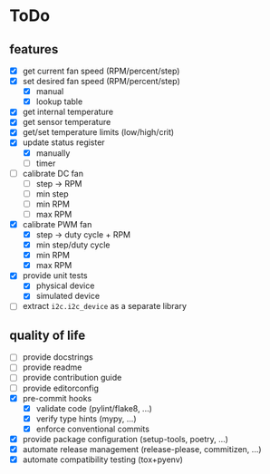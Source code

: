 # ToDo

## features

- [x] get current fan speed (RPM/percent/step)
- [x] set desired fan speed (RPM/percent/step)
    - [x] manual
    - [x] lookup table
- [x] get internal temperature
- [x] get sensor temperature
- [x] get/set temperature limits (low/high/crit)
- [x] update status register
    - [x] manually
    - [ ] timer
- [ ] calibrate DC fan
    - [ ] step -> RPM
    - [ ] min step
    - [ ] min RPM
    - [ ] max RPM
- [x] calibrate PWM fan
    - [x] step -> duty cycle + RPM
    - [x] min step/duty cycle
    - [x] min RPM
    - [x] max RPM
- [x] provide unit tests
    - [x] physical device
    - [x] simulated device
- [ ] extract `i2c.i2c_device` as a separate library

## quality of life

- [ ] provide docstrings
- [ ] provide readme
- [ ] provide contribution guide
- [ ] provide editorconfig
- [x] pre-commit hooks
  - [x] validate code (pylint/flake8, ...)
  - [x] verify type hints (mypy, ...)
  - [x] enforce conventional commits
- [x] provide package configuration (setup-tools, poetry, ...)
- [x] automate release management (release-please, commitizen, ...)
- [x] automate compatibility testing (tox+pyenv)
